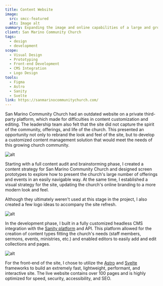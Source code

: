 ```yaml
---
title: Content Website
image:
  src: smcc-featured
  alt: Image alt
summary: Expanding the image and online capabilities of a large and growing church.
client: San Marino Community Church
tags:
  - design
  - development
scope:
  - Visual Design
  - Prototyping
  - Front-end Development
  - CMS Integration
  - Logo Design
tools:
  - Figma
  - Astro
  - Sanity
  - Svelte
link: https://sanmarinocommunitychurch.com/
---
```


San Marino Community Church had an outdated website on a private third-party platform, which made for difficulties in content customization and editing. The leadership team also felt that the site did not capture the spirit of the community, offerings, and life of the church. This presented an opportunity not only to rebrand the look and feel of the site, but to develop a customized content management solution that would meet the needs of this growing church community.

![alt](../../../img/projects/smcc-screens-regular.webp)

Starting with a full content audit and brainstorming phase, I created a content strategy for San Marino Community Church and designed screen prototypes to explore how to present the church's large number of offerings and events in an easily navigable way. At the same time, I established a visual strategy for the site, updating the church's online branding to a more modern look and feel.

Although they ultimately weren't used at this stage in the project, I also created a few logo ideas to accompany the site refresh.

![alt](../../../img/projects/smcc-logos-regular.webp)

In the development phase, I built in a fully customized headless CMS integration with the [Sanity platform](https://www.sanity.io/) and API. This platform allowed for the creation of content types fitting the church's needs (staff members, sermons, events, ministries, etc.) and enabled editors to easily add and edit collections and pages.

![alt](../../../img/projects/smcc-nav-regular.webp)

For the front-end of the site, I chose to utilize the [Astro](https://astro.build/) and [Svelte](https://svelte.dev/) frameworks to build an extremely fast, lightweight, performant, and interactive site. The live website contains over 100 pages and is highly optimized for speed, security, accessibility, and SEO.
